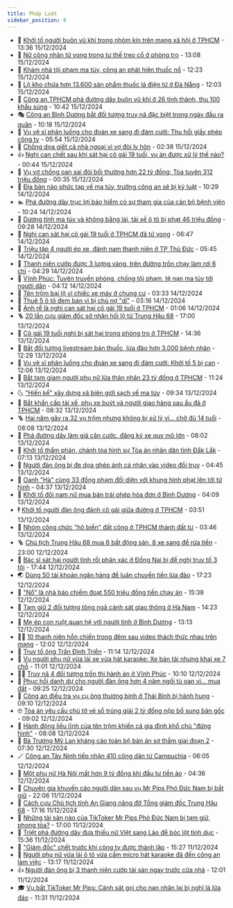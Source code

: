```yaml
---
title: Pháp Luật
sidebar_position: 8
---
```


<!-- dantri-phap-luat:START -->
- 🌊 [Khởi tố người buôn vũ khí trong nhóm kín trên mạng xã hội ở TPHCM](https://dantri.com.vn/phap-luat/khoi-to-nguoi-buon-vu-khi-trong-nhom-kin-tren-mang-xa-hoi-o-tphcm-20241215192343605.htm) - 13:36 15/12/2024
- 🐲 [Nữ công nhân tử vong trong tư thế treo cổ ở phòng trọ](https://dantri.com.vn/phap-luat/nu-cong-nhan-tu-vong-trong-tu-the-treo-co-o-phong-tro-20241215193315255.htm) - 13:08 15/12/2024
- 🌁 [Khám nhà tội phạm ma túy, công an phát hiện thuốc nổ](https://dantri.com.vn/phap-luat/kham-nha-toi-pham-ma-tuy-cong-an-phat-hien-thuoc-no-20241215191946932.htm) - 12:23 15/12/2024
- 🎃 [Lộ kho chứa hơn 13.600 sản phẩm thuốc lá điện tử ở Đà Nẵng](https://dantri.com.vn/phap-luat/lo-kho-chua-hon-13600-san-pham-thuoc-la-dien-tu-o-da-nang-20241215184315679.htm) - 12:03 15/12/2024
- 🦅 [Công an TPHCM phá đường dây buôn vũ khí ở 26 tỉnh thành, thu 100 khẩu súng](https://dantri.com.vn/phap-luat/cong-an-tphcm-pha-duong-day-buon-vu-khi-o-26-tinh-thanh-thu-100-khau-sung-20241215172301679.htm) - 10:42 15/12/2024
- 🎭 [Công an Bình Dương bắt đối tượng truy nã đặc biệt trong ngày đầu ra quân](https://dantri.com.vn/phap-luat/cong-an-binh-duong-bat-doi-tuong-truy-na-dac-biet-trong-ngay-dau-ra-quan-20241215162209554.htm) - 10:18 15/12/2024
- 🤗 [Vụ vệ sĩ phân luồng cho đoàn xe sang đi đám cưới: Thu hồi giấy phép công ty](https://dantri.com.vn/phap-luat/vu-ve-si-phan-luong-cho-doan-xe-sang-di-dam-cuoi-thu-hoi-giay-phep-cong-ty-20241215120429407.htm) - 05:54 15/12/2024
- 🚀 [Chồng dọa giết cả nhà ngoại vì vợ đòi ly hôn](https://dantri.com.vn/phap-luat/chong-doa-giet-ca-nha-ngoai-vi-vo-doi-ly-hon-20241215090807823.htm) - 02:38 15/12/2024
- 👍 [Nghi can chết sau khi sát hại cô gái 19 tuổi, vụ án được xử lý thế nào?](https://dantri.com.vn/phap-luat/nghi-can-chet-sau-khi-sat-hai-co-gai-19-tuoi-vu-an-duoc-xu-ly-the-nao-20241214235655702.htm) - 00:44 15/12/2024
- 🧐 [Vụ vợ chồng oan sai đòi bồi thường hơn 22 tỷ đồng: Tòa tuyên 312 triệu đồng](https://dantri.com.vn/phap-luat/vu-vo-chong-oan-sai-doi-boi-thuong-hon-22-ty-dong-toa-tuyen-312-trieu-dong-20241214141127267.htm) - 00:35 15/12/2024
- 🫶 [Địa bàn nào phức tạp về ma túy, trưởng công an sẽ bị kỷ luật](https://dantri.com.vn/phap-luat/dia-ban-nao-phuc-tap-ve-ma-tuy-truong-cong-an-se-bi-ky-luat-20241214165557681.htm) - 10:29 14/12/2024
- 🏊 [Phá đường dây trục lợi bảo hiểm có sự tham gia của cán bộ bệnh viện](https://dantri.com.vn/phap-luat/pha-duong-day-truc-loi-bao-hiem-co-su-tham-gia-cua-can-bo-benh-vien-20241214170400932.htm) - 10:24 14/12/2024
- 🌋 [Dương tính ma túy và không bằng lái, tài xế ô tô bị phạt 46 triệu đồng](https://dantri.com.vn/phap-luat/duong-tinh-ma-tuy-va-khong-bang-lai-tai-xe-o-to-bi-phat-46-trieu-dong-20241214124049390.htm) - 09:28 14/12/2024
- 👹 [Nghi can sát hại cô gái 19 tuổi ở TPHCM đã tử vong](https://dantri.com.vn/phap-luat/nghi-can-sat-hai-co-gai-19-tuoi-o-tphcm-da-tu-vong-20241214112919303.htm) - 06:47 14/12/2024
- 🫣 [Triệu tập 4 người ép xe, đánh nam thanh niên ở TP Thủ Đức](https://dantri.com.vn/phap-luat/trieu-tap-4-nguoi-ep-xe-danh-nam-thanh-nien-o-tp-thu-duc-20241214122040262.htm) - 05:45 14/12/2024
- 🎃 [Thanh niên cướp được 3 lượng vàng, trên đường trốn chạy làm rơi 6 chỉ](https://dantri.com.vn/phap-luat/thanh-nien-cuop-duoc-3-luong-vang-tren-duong-tron-chay-lam-roi-6-chi-20241214101848399.htm) - 04:29 14/12/2024
- 🌝 [Vĩnh Phúc: Tuyên truyền phòng, chống tội phạm, tệ nạn ma túy tới người dân](https://dantri.com.vn/phap-luat/vinh-phuc-tuyen-truyen-phong-chong-toi-pham-te-nan-ma-tuy-toi-nguoi-dan-20241214104146816.htm) - 04:12 14/12/2024
- 🚀 [Tên trộm bại lộ vì chiếc xe máy ở chung cư](https://dantri.com.vn/phap-luat/ten-trom-bai-lo-vi-chiec-xe-may-o-chung-cu-20241214093000511.htm) - 03:33 14/12/2024
- 🥷 [Thuê 5 ô tô đem bán vì bị chủ nợ &quot;dí&quot;](https://dantri.com.vn/phap-luat/thue-5-o-to-dem-ban-vi-bi-chu-no-di-20241214092956998.htm) - 03:16 14/12/2024
- 👺 [Anh rể là nghi can sát hại cô gái 19 tuổi ở TPHCM](https://dantri.com.vn/phap-luat/anh-re-la-nghi-can-sat-hai-co-gai-19-tuoi-o-tphcm-20241214071327310.htm) - 01:06 14/12/2024
- 🪜 [20 lần cựu giám đốc sở nhận hối lộ từ Trung Hậu 68](https://dantri.com.vn/phap-luat/20-lan-cuu-giam-doc-so-nhan-hoi-lo-tu-trung-hau-68-20241213204925964.htm) - 17:00 13/12/2024
- 🦄 [Cô gái 19 tuổi nghi bị sát hại trong phòng trọ ở TPHCM](https://dantri.com.vn/phap-luat/co-gai-19-tuoi-nghi-bi-sat-hai-trong-phong-tro-o-tphcm-20241213212130447.htm) - 14:36 13/12/2024
- 🦍 [Bắt đối tượng livestream bán thuốc, lừa đảo hơn 3.000 bệnh nhân](https://dantri.com.vn/phap-luat/bat-doi-tuong-livestream-ban-thuoc-lua-dao-hon-3000-benh-nhan-20241213190745461.htm) - 12:29 13/12/2024
- 🌁 [Vụ vệ sĩ phân luồng cho đoàn xe sang đi đám cưới: Khởi tố 5 bị can](https://dantri.com.vn/phap-luat/vu-ve-si-phan-luong-cho-doan-xe-sang-di-dam-cuoi-khoi-to-5-bi-can-20241213183936777.htm) - 12:06 13/12/2024
- 💯 [Bắt tạm giam người phụ nữ lừa thân nhân 23 tỷ đồng ở TPHCM](https://dantri.com.vn/phap-luat/bat-tam-giam-nguoi-phu-nu-lua-than-nhan-23-ty-dong-o-tphcm-20241213180728591.htm) - 11:24 13/12/2024
- 🌜 [&quot;Hiến kế&quot; xây dựng xã biên giới sạch về ma túy](https://dantri.com.vn/phap-luat/hien-ke-xay-dung-xa-bien-gioi-sach-ve-ma-tuy-20241212165309615.htm) - 09:34 13/12/2024
- 👹 [Bắt khẩn cấp tài xế, phụ xe buýt và người giao hàng sau ẩu đả ở TPHCM](https://dantri.com.vn/phap-luat/bat-khan-cap-tai-xe-phu-xe-buyt-va-nguoi-giao-hang-sau-au-da-o-tphcm-20241213133436642.htm) - 08:32 13/12/2024
- 🪜 [Hai năm gây ra 32 vụ trộm nhưng không bị xử lý vì... chờ đủ 14 tuổi](https://dantri.com.vn/phap-luat/hai-nam-gay-ra-32-vu-trom-nhung-khong-bi-xu-ly-vi-cho-du-14-tuoi-20241213143650170.htm) - 08:08 13/12/2024
- 🦩 [Phá đường dây làm giả căn cước, đăng ký xe quy mô lớn](https://dantri.com.vn/phap-luat/pha-duong-day-lam-gia-can-cuoc-dang-ky-xe-quy-mo-lon-20241213133323547.htm) - 08:02 13/12/2024
- 💂 [Khởi tố thẩm phán, chánh tòa hình sự Tòa án nhân dân tỉnh Đắk Lắk](https://dantri.com.vn/phap-luat/khoi-to-tham-phan-chanh-toa-hinh-su-toa-an-nhan-dan-tinh-dak-lak-20241213121024337.htm) - 07:13 13/12/2024
- 💃 [Người đàn ông bị đe dọa ghép ảnh cá nhân vào video đồi trụy](https://dantri.com.vn/phap-luat/nguoi-dan-ong-bi-de-doa-ghep-anh-ca-nhan-vao-video-doi-truy-20241213113011992.htm) - 04:45 13/12/2024
- 🧐 [Oanh &quot;Hà&quot; cùng 33 đồng phạm đối diện với khung hình phạt lên tới tử hình](https://dantri.com.vn/phap-luat/oanh-ha-cung-33-dong-pham-doi-dien-voi-khung-hinh-phat-len-toi-tu-hinh-20241213112628533.htm) - 04:37 13/12/2024
- 🤗 [Khởi tố đôi nam nữ mua bán trái phép hóa đơn ở Bình Dương](https://dantri.com.vn/phap-luat/khoi-to-doi-nam-nu-mua-ban-trai-phep-hoa-don-o-binh-duong-20241213103252230.htm) - 04:09 13/12/2024
- 🕴 [Khởi tố người đàn ông đánh cô gái giữa đường ở TPHCM](https://dantri.com.vn/phap-luat/khoi-to-nguoi-dan-ong-danh-co-gai-giua-duong-o-tphcm-20241212143347492.htm) - 03:51 13/12/2024
- 🐎 [Nhóm công chức &quot;hô biến&quot; đất công ở TPHCM thành đất tư](https://dantri.com.vn/phap-luat/nhom-cong-chuc-ho-bien-dat-cong-o-tphcm-thanh-dat-tu-20241213103252766.htm) - 03:46 13/12/2024
- 🪜 [Chủ tịch Trung Hậu 68 mua 6 bất động sản, 8 xe sang để rửa tiền](https://dantri.com.vn/phap-luat/chu-tich-trung-hau-68-mua-6-bat-dong-san-8-xe-sang-de-rua-tien-20241212202145699.htm) - 23:00 12/12/2024
- 🤭 [Bác sĩ sát hại người tình rồi phân xác ở Đồng Nai bị đề nghị truy tố 3 tội](https://dantri.com.vn/phap-luat/bac-si-sat-hai-nguoi-tinh-roi-phan-xac-o-dong-nai-bi-de-nghi-truy-to-3-toi-20241212232223141.htm) - 17:44 12/12/2024
- 🌏 [Dùng 50 tài khoản ngân hàng để luân chuyển tiền lừa đảo](https://dantri.com.vn/phap-luat/dung-50-tai-khoan-ngan-hang-de-luan-chuyen-tien-lua-dao-20241212175405771.htm) - 17:23 12/12/2024
- 🎃 [&quot;Nổ&quot; là nhà báo chiếm đoạt 550 triệu đồng tiền chạy án](https://dantri.com.vn/phap-luat/no-la-nha-bao-chiem-doat-550-trieu-dong-tien-chay-an-20241212190721778.htm) - 15:38 12/12/2024
- 🗽 [Tạm giữ 2 đối tượng tông ngã cảnh sát giao thông ở Hà Nam](https://dantri.com.vn/phap-luat/tam-giu-2-doi-tuong-tong-nga-canh-sat-giao-thong-o-ha-nam-20241212204822588.htm) - 14:23 12/12/2024
- 🌁 [Mẹ ép con ruột quan hệ với người tình ở Bình Dương](https://dantri.com.vn/phap-luat/me-ep-con-ruot-quan-he-voi-nguoi-tinh-o-binh-duong-20241212174128073.htm) - 13:13 12/12/2024
- 🧑‍💻 [10 thanh niên hỗn chiến trong đêm sau video thách thức nhau trên mạng](https://dantri.com.vn/phap-luat/10-thanh-nien-hon-chien-trong-dem-sau-video-thach-thuc-nhau-tren-mang-20241212173108309.htm) - 12:02 12/12/2024
- 🌮 [Truy tố ông Trần Đình Triển](https://dantri.com.vn/phap-luat/truy-to-ong-tran-dinh-trien-20241212180438513.htm) - 11:14 12/12/2024
- 🤗 [Vụ người phụ nữ vừa lái xe vừa hát karaoke: Xe bán tải nhưng khai xe 7 chỗ](https://dantri.com.vn/phap-luat/vu-nguoi-phu-nu-vua-lai-xe-vua-hat-karaoke-xe-ban-tai-nhung-khai-xe-7-cho-20241212162653206.htm) - 11:01 12/12/2024
- 👨‍🏫 [Truy nã 4 đối tượng trốn thi hành án ở Vĩnh Phúc](https://dantri.com.vn/phap-luat/truy-na-4-doi-tuong-tron-thi-hanh-an-o-vinh-phuc-20241212170229348.htm) - 10:10 12/12/2024
- 🎉 [Phục hồi danh dự cho người đàn ông hơn 4 năm ngồi tù oan vì… mua đất](https://dantri.com.vn/phap-luat/phuc-hoi-danh-du-cho-nguoi-dan-ong-hon-4-nam-ngoi-tu-oan-vi-mua-dat-20241212145542543.htm) - 09:25 12/12/2024
- 🤗 [Công an điều tra vụ cụ ông thương binh ở Thái Bình bị hành hung](https://dantri.com.vn/phap-luat/cong-an-dieu-tra-vu-cu-ong-thuong-binh-o-thai-binh-bi-hanh-hung-20241212154804141.htm) - 09:10 12/12/2024
- 🤓 [Tòa án yêu cầu chủ tờ vé số trúng giải 2 tỷ đồng nộp bổ sung bản gốc](https://dantri.com.vn/phap-luat/toa-an-yeu-cau-chu-to-ve-so-trung-giai-2-ty-dong-nop-bo-sung-ban-goc-20241212151223412.htm) - 09:02 12/12/2024
- 👹 [Hành động liều lĩnh của tên trộm khiến cả gia đình khổ chủ &quot;đứng hình&quot;](https://dantri.com.vn/phap-luat/hanh-dong-lieu-linh-cua-ten-trom-khien-ca-gia-dinh-kho-chu-dung-hinh-20241212143259390.htm) - 08:08 12/12/2024
- 🐘 [Bà Trương Mỹ Lan kháng cáo toàn bộ bản án sơ thẩm giai đoạn 2](https://dantri.com.vn/phap-luat/ba-truong-my-lan-khang-cao-toan-bo-ban-an-so-tham-giai-doan-2-20241212142417701.htm) - 07:30 12/12/2024
- 🪄 [Công an Tây Ninh tiếp nhận 410 công dân từ Campuchia](https://dantri.com.vn/phap-luat/cong-an-tay-ninh-tiep-nhan-410-cong-dan-tu-campuchia-20241212122005730.htm) - 06:05 12/12/2024
- 💄 [Một phụ nữ Hà Nội mất hơn 9 tỷ đồng khi đầu tư tiền ảo](https://dantri.com.vn/phap-luat/mot-phu-nu-ha-noi-mat-hon-9-ty-dong-khi-dau-tu-tien-ao-20241212104453981.htm) - 04:36 12/12/2024
- 🐎 [Chuyên gia khuyến cáo người dân sau vụ Mr Pips Phó Đức Nam bị bắt giữ](https://dantri.com.vn/phap-luat/chuyen-gia-khuyen-cao-nguoi-dan-sau-vu-mr-pips-pho-duc-nam-bi-bat-giu-20241211185852025.htm) - 22:06 11/12/2024
- 💯 [Cách cựu Chủ tịch tỉnh An Giang nâng đỡ Tổng giám đốc Trung Hậu 68](https://dantri.com.vn/phap-luat/cach-cuu-chu-tich-tinh-an-giang-nang-do-tong-giam-doc-trung-hau-68-20241211225509221.htm) - 17:16 11/12/2024
- 💯 [Những tài sản nào của TikToker Mr Pips Phó Đức Nam bị tạm giữ, phong tỏa?](https://dantri.com.vn/phap-luat/nhung-tai-san-nao-cua-tiktoker-mr-pips-pho-duc-nam-bi-tam-giu-phong-toa-20241211182951030.htm) - 17:00 11/12/2024
- 🌈 [Triệt phá đường dây đưa thiếu nữ Việt sang Lào để bóc lột tình dục](https://dantri.com.vn/phap-luat/triet-pha-duong-day-dua-thieu-nu-viet-sang-lao-de-boc-lot-tinh-duc-20241211221812232.htm) - 15:36 11/12/2024
- 🧠 [&quot;Giám đốc&quot; chết trước khi công ty được thành lập](https://dantri.com.vn/phap-luat/giam-doc-chet-truoc-khi-cong-ty-duoc-thanh-lap-20241211221951322.htm) - 15:27 11/12/2024
- 🌈 [Người phụ nữ vừa lái ô tô vừa cầm micro hát karaoke đã đến công an làm việc](https://dantri.com.vn/phap-luat/nguoi-phu-nu-vua-lai-o-to-vua-cam-micro-hat-karaoke-da-den-cong-an-lam-viec-20241211184554422.htm) - 13:17 11/12/2024
- 👍 [Người đàn ông bị 3 thanh niên cướp tài sản ngay trước cửa nhà](https://dantri.com.vn/phap-luat/nguoi-dan-ong-bi-3-thanh-nien-cuop-tai-san-ngay-truoc-cua-nha-20241211163328435.htm) - 12:01 11/12/2024
- 🎓 [Vụ bắt TikToker Mr Pips: Cảnh sát gọi cho nạn nhân lại bị nghĩ là lừa đảo](https://dantri.com.vn/phap-luat/vu-bat-tiktoker-mr-pips-canh-sat-goi-cho-nan-nhan-lai-bi-nghi-la-lua-dao-20241211182228011.htm) - 11:31 11/12/2024<!-- dantri-phap-luat:END -->

